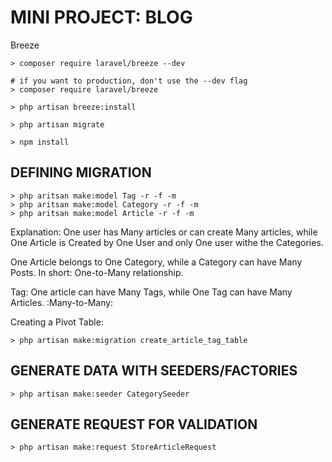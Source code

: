 # MINI PROJECT: BLOG

Breeze
```
> composer require laravel/breeze --dev

# if you want to production, don't use the --dev flag
> composer require laravel/breeze

> php artisan breeze:install

> php artisan migrate

> npm install
```

## DEFINING MIGRATION

```
> php aritsan make:model Tag -r -f -m
> php aritsan make:model Category -r -f -m
> php aritsan make:model Article -r -f -m
```

Explanation: One user has Many articles or can create Many articles, while One Article is Created by One User and only One user withe the Categories. 

One Article belongs to One Category, while  a Category can have Many Posts. In short: One-to-Many relationship.

Tag: One article can have Many Tags, while One Tag can have Many Articles. :Many-to-Many:

Creating a Pivot Table:
```
> php artisan make:migration create_article_tag_table
```


## GENERATE DATA WITH SEEDERS/FACTORIES

```
> php artisan make:seeder CategorySeeder
```

## GENERATE REQUEST FOR VALIDATION

```
> php artisan make:request StoreArticleRequest
```